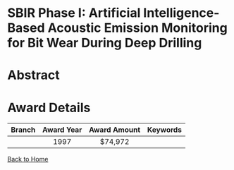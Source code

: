 
SBIR Phase I: Artificial Intelligence-Based Acoustic Emission Monitoring for Bit Wear During Deep Drilling
==========================================================================================================

# Abstract


  

# Award Details

|Branch|Award Year|Award Amount|Keywords|
| :---: | :---: | :---: | :---: |
||1997|$74,972||
  
  


[Back to Home](https://github.com/chrischow/dod_sbir_awards/CC/#852)